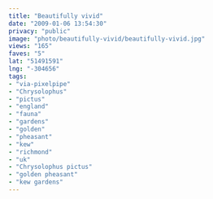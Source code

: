 ```yaml
---
title: "Beautifully vivid"
date: "2009-01-06 13:54:30"
privacy: "public"
image: "photo/beautifully-vivid/beautifully-vivid.jpg"
views: "165"
faves: "5"
lat: "51491591"
lng: "-304656"
tags:
- "via-pixelpipe"
- "Chrysolophus"
- "pictus"
- "england"
- "fauna"
- "gardens"
- "golden"
- "pheasant"
- "kew"
- "richmond"
- "uk"
- "Chrysolophus pictus"
- "golden pheasant"
- "kew gardens"
---
```

<a href="/photos/2009/01/06/beautifully-vivid"></a>
